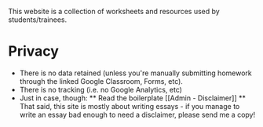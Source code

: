 This website is a collection of worksheets and resources used by students/trainees. 

# Privacy 
* There is no data retained (unless you're  manually submitting homework through the linked Google Classroom, Forms, etc). 
* There is no tracking (i.e. no Google Analytics, etc)
* Just in case, though:
** Read the boilerplate [[Admin - Disclaimer]] 
** That said, this site is mostly about writing essays - if you manage to write an essay bad enough to need a disclaimer, please send me a copy!

